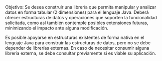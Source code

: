 Objetivo: 
Se desea construir una librería que permita manipular y analizar datos en forma tabular (2
dimensiones) para el lenguaje Java. Deberá ofrecer estructuras de datos y operaciones que
soporten la funcionalidad solicitada, como así también contemple posibles extensiones
futuras, minimizando el impacto ante alguna modificación.

Es posible apoyarse en estructuras existentes de forma nativa en el lenguaje Java para
construir las estructuras de datos, pero no se debe depender de librerías externas. En caso
de necesitar consumir alguna librería externa, se debe consultar previamente si es viable su
aplicación.
